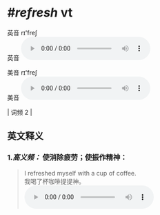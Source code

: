 # ***\#refresh*** vt
英音 rɪ'freʃ  
英音
<audio src="./media/refresh-B.aac" controls="controls"></audio>

美音 rɪ'freʃ  
美音
<audio src="./media/refresh.aac" controls="controls"></audio>



| 词频 2 |  

英文释义
---
### 1.*高义频：* **使消除疲劳；使振作精神：**  

 > I refreshed myself with a cup of coffee.  
 > 我喝了杯咖啡提提神。    
<audio src="./media/I refreshed myself with a cup_AAC.aac" controls="controls"></audio>


